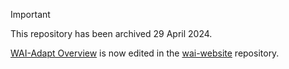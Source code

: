 > [!IMPORTANT]
> This repository has been archived 29 April 2024.
>
> [WAI-Adapt Overview](https://www.w3.org/WAI/adapt/) is now edited in the [wai-website](https://github.com/w3c/wai-website) repository.
